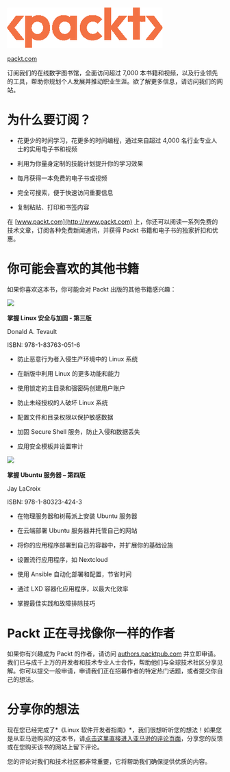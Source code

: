 ![](img/New_Packt_Logo1.png)

[packt.com](http://packt.com)

订阅我们的在线数字图书馆，全面访问超过 7,000 本书籍和视频，以及行业领先的工具，帮助你规划个人发展并推动职业生涯。欲了解更多信息，请访问我们的网站。

# 为什么要订阅？

+   花更少的时间学习，花更多的时间编程，通过来自超过 4,000 名行业专业人士的实用电子书和视频

+   利用为你量身定制的技能计划提升你的学习效果

+   每月获得一本免费的电子书或视频

+   完全可搜索，便于快速访问重要信息

+   复制粘贴、打印和书签内容

在 [www.packt.com](http://www.packt.com) 上，你还可以阅读一系列免费的技术文章，订阅各种免费新闻通讯，并获得 Packt 书籍和电子书的独家折扣和优惠。

# 你可能会喜欢的其他书籍

如果你喜欢这本书，你可能会对 Packt 出版的其他书籍感兴趣：

![](https://www.packtpub.com/product/mastering-linux-security-and-hardening-third-edition/9781837630516)

**掌握 Linux 安全与加固 - 第三版**

Donald A. Tevault

ISBN: 978-1-83763-051-6

+   防止恶意行为者入侵生产环境中的 Linux 系统

+   在新版中利用 Linux 的更多功能和能力

+   使用锁定的主目录和强密码创建用户账户

+   防止未经授权的人破坏 Linux 系统

+   配置文件和目录权限以保护敏感数据

+   加固 Secure Shell 服务，防止入侵和数据丢失

+   应用安全模板并设置审计

![](https://www.packtpub.com/product/mastering-ubuntu-server-fourth-edition/9781803234243)

**掌握 Ubuntu 服务器 – 第四版**

Jay LaCroix

ISBN: 978-1-80323-424-3

+   在物理服务器和树莓派上安装 Ubuntu 服务器

+   在云端部署 Ubuntu 服务器并托管自己的网站

+   将你的应用程序部署到自己的容器中，并扩展你的基础设施

+   设置流行应用程序，如 Nextcloud

+   使用 Ansible 自动化部署和配置，节省时间

+   通过 LXD 容器化应用程序，以最大化效率

+   掌握最佳实践和故障排除技巧

# Packt 正在寻找像你一样的作者

如果你有兴趣成为 Packt 的作者，请访问 [authors.packtpub.com](http://authors.packtpub.com) 并立即申请。我们已与成千上万的开发者和技术专业人士合作，帮助他们与全球技术社区分享见解。你可以提交一般申请，申请我们正在招募作者的特定热门话题，或者提交你自己的想法。

# 分享你的想法

现在您已经完成了*《Linux 软件开发者指南》*，我们很想听听您的想法！如果您是从亚马逊购买的这本书，请[点击这里直接进入亚马逊的评论页面](https://packt.link/r/1804616923)，分享您的反馈或在您购买该书的网站上留下评论。

您的评论对我们和技术社区都非常重要，它将帮助我们确保提供优质的内容。
